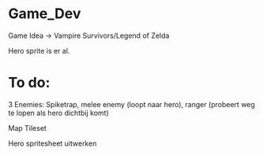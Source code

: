 # Game_Dev
Game Idea -> Vampire Survivors/Legend of Zelda

Hero sprite is er al.

# To do:
3 Enemies: Spiketrap, melee enemy (loopt naar hero), ranger (probeert weg te lopen als hero dichtbij komt)

Map Tileset

Hero spritesheet uitwerken
